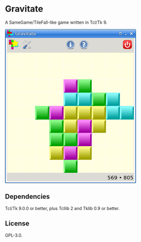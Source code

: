 # Gravitate

A SameGame/TileFall-like game written in Tcl/Tk 9.

![Screenshot](screenshot.png)

## Dependencies

Tcl/Tk 9.0.0 or better, plus Tcllib 2 and Tklib 0.9 or better.

## License

GPL-3.0.
